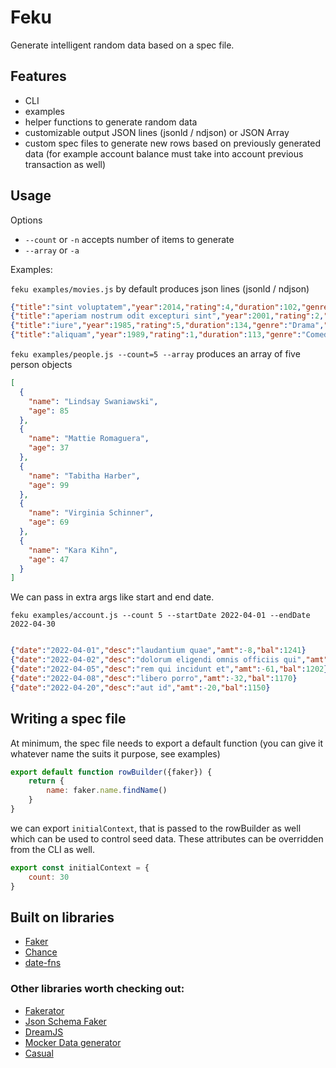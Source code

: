 # Feku

Generate intelligent random data based on a spec file.


## Features
- CLI
- examples
- helper functions to generate random data
- customizable output JSON lines (jsonld / ndjson) or JSON Array
- custom spec files to generate new rows based on previously generated data (for example account balance must take into account previous transaction as well)


## Usage

Options
- `--count` or `-n` accepts number of items to generate 
- `--array` or `-a`

Examples:


`feku examples/movies.js` by default produces json lines (jsonld / ndjson)

```json lines
{"title":"sint voluptatem","year":2014,"rating":4,"duration":102,"genre":"Romance","image":"http://loremflickr.com/640/480/abstract","description":"Laudantium minima quae libero asperiores voluptatem adipisci. Doloribus rerum praesentium.","cast":["Shawna Pollich DVM","Miss Josefina Schmidt","Lizeth"]}
{"title":"aperiam nostrum odit excepturi sint","year":2001,"rating":2,"duration":110,"genre":"Comedy","image":"http://loremflickr.com/640/480/business","description":"Fuga quod culpa qui. Provident voluptatum qui eum omnis.","cast":["Phil Casper","Sergio Pfeffer","Yvonne"]}
{"title":"iure","year":1985,"rating":5,"duration":134,"genre":"Drama","image":"http://loremflickr.com/640/480/abstract","description":"Quia incidunt ipsum maiores. Libero similique assumenda deserunt aliquam harum iure nemo fuga consequatur.","cast":["Kristin Hintz","Dr. Danielle Batz","Mavis"]}
{"title":"aliquam","year":1989,"rating":1,"duration":113,"genre":"Comedy","image":"http://loremflickr.com/640/480/people","description":"Et omnis ipsam placeat est harum adipisci. Illum et consequatur.","cast":["Gerardo MacGyver","Miss Lester Brakus","Retha"]}
```



`feku examples/people.js --count=5 --array` produces an array of five person objects 

```json
[
  {
    "name": "Lindsay Swaniawski",
    "age": 85
  },
  {
    "name": "Mattie Romaguera",
    "age": 37
  },
  {
    "name": "Tabitha Harber",
    "age": 99
  },
  {
    "name": "Virginia Schinner",
    "age": 69
  },
  {
    "name": "Kara Kihn",
    "age": 47
  }
]

```


We can pass in extra args like start and end date. 

`feku examples/account.js --count 5 --startDate 2022-04-01 --endDate 2022-04-30`

```json lines

{"date":"2022-04-01","desc":"laudantium quae","amt":-8,"bal":1241}
{"date":"2022-04-02","desc":"dolorum eligendi omnis officiis qui","amt":22,"bal":1263}
{"date":"2022-04-05","desc":"rem qui incidunt et","amt":-61,"bal":1202}
{"date":"2022-04-08","desc":"libero porro","amt":-32,"bal":1170}
{"date":"2022-04-20","desc":"aut id","amt":-20,"bal":1150}


```


## Writing a spec file


At minimum, the spec file needs to export a default function (you can give it whatever name the suits it purpose, see examples)

```javascript
export default function rowBuilder({faker}) {
    return {
        name: faker.name.findName()
    }
}
```

we can export `initialContext`, that is passed to the rowBuilder as well which can be used to control seed data. 
These attributes can be overridden from the CLI as well.

```javascript
export const initialContext = {
    count: 30
}
```


## Built on libraries
- [Faker](https://www.npmjs.com/package/@faker-js/faker)
- [Chance](https://chancejs.com/)
- [date-fns](https://date-fns.org/)


### Other libraries worth checking out: 
- [Fakerator](https://github.com/icebob/fakerator)
- [Json Schema Faker](https://github.com/json-schema-faker/json-schema-faker)
- [DreamJS](https://github.com/adleroliveira/dreamjs)
- [Mocker Data generator](https://github.com/danibram/mocker-data-generator/)
- [Casual](https://github.com/boo1ean/casual)
